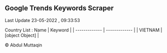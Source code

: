 

## Google Trends Keywords Scraper 
 
Last Update 23-05-2022 , 09:33:53

Country List :
 Name  | Keyword |
| ------------- | ------------- |
| VIETNAM | [object Object] |



© Abdul Muttaqin 

